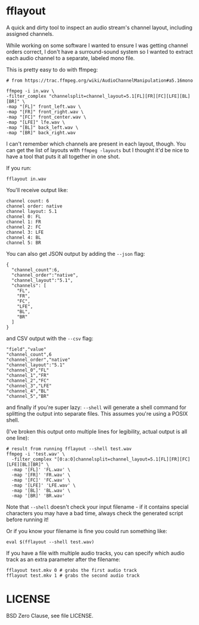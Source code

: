 # fflayout

A quick and dirty tool to inspect an audio stream's channel layout,
including assigned channels.

While working on some software I wanted to ensure I was getting
channel orders correct, I don't have a surround-sound system so
I wanted to extract each audio channel to a separate, labeled mono file.

This is pretty easy to do with ffmpeg:

```
# from https://trac.ffmpeg.org/wiki/AudioChannelManipulation#a5.16mono

ffmpeg -i in.wav \
-filter_complex "channelsplit=channel_layout=5.1[FL][FR][FC][LFE][BL][BR]" \
-map "[FL]" front_left.wav \
-map "[FR]" front_right.wav \
-map "[FC]" front_center.wav \
-map "[LFE]" lfe.wav \
-map "[BL]" back_left.wav \
-map "[BR]" back_right.wav
```

I can't remember which channels are present in each layout, though.
You can get the list of layouts with `ffmpeg -layouts` but I thought
it'd be nice to have a tool that puts it all together in one shot.

If you run:

```
fflayout in.wav
```

You'll receive output like:

```
channel count: 6
channel order: native
channel layout: 5.1
channel 0: FL
channel 1: FR
channel 2: FC
channel 3: LFE
channel 4: BL
channel 5: BR
```

You can also get JSON output by adding the `--json` flag:

```
{
  "channel_count":6,
  "channel_order":"native",
  "channel_layout":"5.1",
  "channels": [
    "FL",
    "FR",
    "FC",
    "LFE",
    "BL",
    "BR"
  ]
}
```

and CSV output with the `--csv` flag:

```
"field","value"
"channel_count",6
"channel_order","native"
"channel_layout":"5.1"
"channel_0","FL"
"channel_1","FR"
"channel_2","FC"
"channel_3","LFE"
"channel_4","BL"
"channel_5","BR"
```

and finally if you're super lazy: `--shell` will generate a shell command for splitting the
output into separate files. This assumes you're using a POSIX shell.

(I've broken this output onto multiple lines for legibility, actual output is all one line):

```
# result from running fflayout --shell test.wav
ffmpeg -i 'test.wav' \
  -filter_complex "[0:a:0]channelsplit=channel_layout=5.1[FL][FR][FC][LFE][BL][BR]" \
  -map '[FL]' 'FL.wav' \
  -map '[FR]' 'FR.wav' \
  -map '[FC]' 'FC.wav' \
  -map '[LFE]' 'LFE.wav' \
  -map '[BL]' 'BL.wav' \
  -map '[BR]' 'BR.wav'
```

Note that `--shell` doesn't check your input filename - if it contains special
characters you may have a bad time, always check the generated script before
running it!

Or if you know your filename is fine you could run something like:

```
eval $(fflayout --shell test.wav)
```

If you have a file with multiple audio tracks, you can specify which audio track
as an extra parameter after the filename:

```
fflayout test.mkv 0 # grabs the first audio track
fflayout test.mkv 1 # grabs the second audio track
```

# LICENSE

BSD Zero Clause, see file LICENSE.

